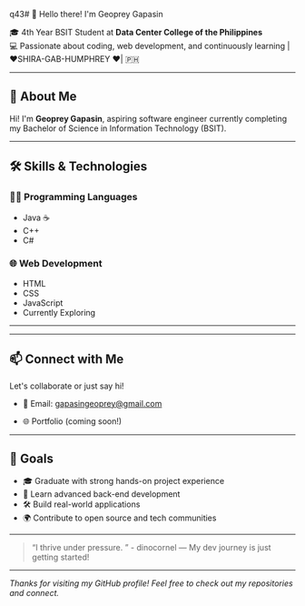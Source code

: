 q43# 📌 Hello there! I'm Geoprey Gapasin

🎓 4th Year BSIT Student at **Data Center College of the Philippines**  
💻 Passionate about coding, web development, and continuously learning |❤️SHIRA-GAB-HUMPHREY ❤️| 🇵🇭 

---

## 🧠 About Me

Hi! I'm **Geoprey Gapasin**, aspiring software engineer currently completing my Bachelor of Science in Information Technology (BSIT). 




---

## 🛠️ Skills & Technologies

### 👨‍💻 Programming Languages
- Java ☕
- C++
- C#

### 🌐 Web Development
- HTML
- CSS
- JavaScript
- Currently Exploring


---



---

## 📫 Connect with Me

Let's collaborate or just say hi!

- 📧 Email: gapasingeoprey@gmail.com  
 
- 🌐 Portfolio (coming soon!)

---

## 🚀 Goals

- 🎓 Graduate with strong hands-on project experience  
- 🧠 Learn advanced back-end development  
- 🛠 Build real-world applications  
- 🌍 Contribute to open source and tech communities

---

> “I thrive under pressure. ”   - dinocornel
> — My dev journey is just getting started!

---

*Thanks for visiting my GitHub profile! Feel free to check out my repositories and connect.*
